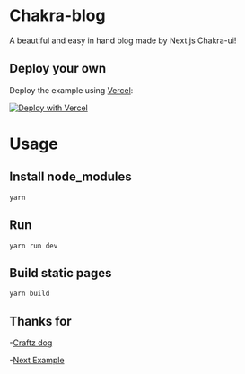 Chakra-blog
===========

A beautiful and easy in hand blog made by Next.js Chakra-ui!

## Deploy your own

Deploy the example using [Vercel](https://vercel.com?utm_source=github&utm_medium=readme&utm_campaign=chakra-blog):

[![Deploy with Vercel](https://vercel.com/button)](https://vercel.com/new/git/external?repository-url=https://github.com/xuwillie/chakra-blog/tree/main&project-name=portfolio&repository-name=portfolio)

Usage
=======

## Install node_modules

```Shell Script
yarn
```

## Run

```Shell Script
yarn run dev
```

## Build static pages

```Shell Script
yarn build
```

## Thanks for

-[Craftz dog](https://github.com/craftzdog/craftzdog-homepage)

-[Next Example](https://github.com/vercel/next.js/tree/canary/examples/)


